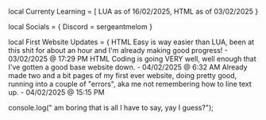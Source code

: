 local Currenty Learning = [
LUA as of 16/02/2025,
HTML as of 03/02/2025
}

local Socials = {
Discord = sergeantmelom
}

local First Website Updates = {
HTML Easy is way easier than LUA, been at this shit for about an hour and I'm already making good progress! - 03/02/2025 @ 17:29 PM
HTML Coding is going VERY well, well enough that I've gotten a good base website down. - 04/02/2025 @ 6:32 AM
Already made two and a bit pages of my first ever website, doing pretty good, running into a couple of "errors", aka me not remembering how to line text up. - 04/02/2025 @ 15:15 PM

console.log(" am boring that is all I have to say, yay I guess?");
